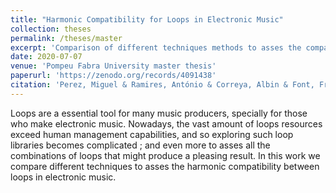 ```yaml
---
title: "Harmonic Compatibility for Loops in Electronic Music"
collection: theses
permalink: /theses/master
excerpt: 'Comparison of different techniques methods to asses the compatibility of different electronic music loops'
date: 2020-07-07
venue: 'Pompeu Fabra University master thesis'
paperurl: 'https://zenodo.org/records/4091438'
citation: 'Perez, Miguel & Ramires, António & Correya, Albin & Font, Frederic (2020). &quot; Harmonic Compatibility for Loops in Electronic Music &quot; <i>master thesis, Universitat Pompeu Fabra</i>.'
---
```


Loops are a essential tool for many music producers, specially for those who make electronic music. Nowadays, the vast
amount of loops resources exceed human management capabilities, and so exploring such loop libraries becomes complicated
; and even more to asses all the combinations of loops that might produce a pleasing result. In this work we compare
different techniques to asses the harmonic compatibility between loops in electronic music.